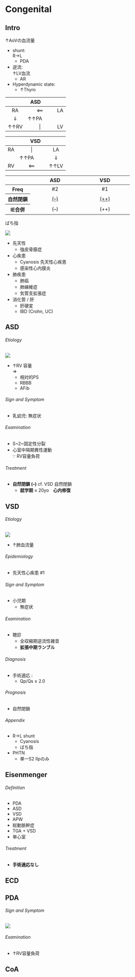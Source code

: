 <!--
Filename: 	Congenital.md
Project: 	/Users/shume/Developer/mnemosyne/docs/MMB/docs/c_CV
Author: 	shumez <https://github.com/shumez>
Created: 	2019-04-03 17:26:1
Modified: 	2019-09-05 17:26:40
-----
Copyright (c) 2019 shumez
-->

# Congenital

## Intro

↑AoVの血流量

- shunt:  
	R→L
	- PDA
- 逆流:  
	↑LV血流
	- AR
- Hyperdynamic state:
	- ↑Thyro

<table>
	<thead>
		<tr>
			<th colspan="4">ASD</th>
		</tr>
	</thead>
	<tbody>
		<tr>
			<td align="center">RA</td>
			<td align="center" colspan="2">&xlArr;</td>
			<td align="center">LA</td>
		</tr>
		<tr>
			<td align="center">&dArr;</td>
			<td>&uarr;&uarr;PA</td>
			<td>　</td>
			<td></td>
		</tr>
		<tr>
			<td align="center">&uarr;&uarr;RV</td>
			<td align="center" colspan="2">|</td>
			<td align="center">LV</td>
		</tr>
	</tbody>
</table>

<table>
	<thead>
		<tr>
			<th colspan="4">VSD</th>
		</tr>
	</thead>
	<tbody>
		<tr>
			<td align="center">RA</td>
			<td align="center" colspan="2">|</td>
			<td align="center">LA</td>
		</tr>
		<tr>
			<td></td>
			<td>&uarr;&uarr;PA</td>
			<td>　</td>
			<td align="center">&dArr;</td>
		</tr>
		<tr>
			<td align="center">RV</td>
			<td align="center" colspan="2">&xlArr;</td>
			<td align="center">&uarr;&uarr;LV</td>
		</tr>
	</tbody>
</table>

<table>
	<thead>
		<tr>
			<th width="20%"></th>
			<th width="40%">ASD</th>
			<th width="40%">VSD</th>
		</tr>
	</thead>
	<tbody>
		<tr>
			<th>Freq</th>
			<td align="center">#2</td>
			<td align="center">#1</td>
		</tr>
		<tr>
			<th>自然閉鎖</th>
			<td align="center"><u>(–)</u></td>
			<td align="center"><u>(++)</u></td>
		</tr>
		<tr>
			<th>IE合併</th>
			<td align="center">(–)</td>
			<td align="center">(++)</td>
		</tr>
	</tbody>
</table>

ばち指

![](https://qb.medilink-study.com/images/108I046_bas_010.jpg)

- 先天性
	- 強皮骨膜症
- 心疾患
	- Cyanosis 先天性心疾患
	- 感染性心内膜炎
- 肺疾患
	- 肺癌
	- 肺線維症
	- 気管支拡張症
- 消化管 / 肝
	- 肝硬変
	- IBD (Crohn, UC)

<!-- <h6 id='intro-def'>Definition</h6> -->
<!-- <h6 id='intro-eti'>Etiology</h6> -->
<!-- <h6 id='intro-epi'>Epidemiology</h6> -->
<!-- <h6 id='intro-cls'>Classification</h6> -->
<!-- <h6 id='intro-sx'>Sign and Symptom</h6> -->
<!-- <h6 id='intro-cmp'>Complication</h6> -->
<!-- <h6 id='intro-ex'>Examination</h6> -->
<!-- <h6 id='intro-dx'>Diagnosis</h6> -->
<!-- <h6 id='intro-tx'>Treatment</h6> -->
<!-- <h6 id='intro-prg'>Prognosis</h6> -->
<!-- <h6 id='intro-app'>Appendix</h6> -->


## ASD

<!-- <h6 id='asd-def'>Definition</h6> -->
<h6 id='asd-eti'>Etiology</h6>

![](https://qb.medilink-study.com/images/93E023_bas_c_010.jpg)

- ↑RV 容量  
	⇒  
	- 相対的PS
	- RBBB
	- AFib

<!-- <h6 id='asd-epi'>Epidemiology</h6> -->
<!-- <h6 id='asd-cls'>Classification</h6> -->
<h6 id='asd-sx'>Sign and Symptom</h6>

- 乳幼児: 無症状

<!-- <h6 id='asd-cmp'>Complication</h6> -->
<h6 id='asd-ex'>Examination</h6>

- S~2~固定性分裂
- 心室中隔期異性運動  
	∵ RV容量負荷

<!-- <h6 id='asd-dx'>Diagnosis</h6> -->
<h6 id='asd-tx'>Treatment</h6>

- **自然閉鎖 (–)** cf. VSD 自然閉鎖
	- **就学期** ≤ 20yo　**心内修復**

<!-- <h6 id='asd-prg'>Prognosis</h6> -->
<!-- <h6 id='asd-app'>Appendix</h6> -->


## VSD

<!-- <h6 id='vsd-def'>Definition</h6> -->
<h6 id='vsd-eti'>Etiology</h6>

![](https://qb.medilink-study.com/images/102G050_bas_c_010.jpg)

- ↑肺血流量

<h6 id='vsd-epi'>Epidemiology</h6>

- 先天性心疾患 #1

<!-- <h6 id='vsd-cls'>Classification</h6> -->
<h6 id='vsd-sx'>Sign and Symptom</h6>

- 小児期
	- 無症状

<!-- <h6 id='vsd-cmp'>Complication</h6> -->
<h6 id='vsd-ex'>Examination</h6>

- 聴診
	- 全収縮期逆流性雑音
	- **拡張中期ランブル**

<h6 id='vsd-dx'>Diagnosis</h6>

- 手術適応 :
	- Qp/Qs ≥ 2.0

<!-- <h6 id='vsd-tx'>Treatment</h6> -->
<h6 id='vsd-prg'>Prognosis</h6>

- 自然閉鎖

<h6 id='vsd-app'>Appendix</h6>

- R→L shunt
	- Cyanosis
	- ばち指
- PHTN
	- 単一S2 IIpのみ


## Eisenmenger

<h6 id='eisenmenger-def'>Definition</h6>

- PDA
- ASD
- VSD
- APW
- 総動脈幹症
- TGA + VSD
- 単心室

<!-- <h6 id='eisenmenger-eti'>Etiology</h6> -->
<!-- <h6 id='eisenmenger-epi'>Epidemiology</h6> -->
<!-- <h6 id='eisenmenger-cls'>Classification</h6> -->
<!-- <h6 id='eisenmenger-sx'>Sign and Symptom</h6> -->
<!-- <h6 id='eisenmenger-cmp'>Complication</h6> -->
<!-- <h6 id='eisenmenger-ex'>Examination</h6> -->
<!-- <h6 id='eisenmenger-dx'>Diagnosis</h6> -->
<h6 id='eisenmenger-tx'>Treatment</h6>

- **手術適応なし**

<!-- <h6 id='eisenmenger-prg'>Prognosis</h6> -->
<!-- <h6 id='eisenmenger-app'>Appendix</h6> -->


## ECD

<!-- <h6 id='ecd-def'>Definition</h6> -->
<!-- <h6 id='ecd-eti'>Etiology</h6> -->
<!-- <h6 id='ecd-epi'>Epidemiology</h6> -->
<!-- <h6 id='ecd-cls'>Classification</h6> -->
<!-- <h6 id='ecd-sx'>Sign and Symptom</h6> -->
<!-- <h6 id='ecd-cmp'>Complication</h6> -->
<!-- <h6 id='ecd-ex'>Examination</h6> -->
<!-- <h6 id='ecd-dx'>Diagnosis</h6> -->
<!-- <h6 id='ecd-tx'>Treatment</h6> -->
<!-- <h6 id='ecd-prg'>Prognosis</h6> -->
<!-- <h6 id='ecd-app'>Appendix</h6> -->


## PDA

<!-- <h6 id='pda-def'>Definition</h6> -->
<!-- <h6 id='pda-eti'>Etiology</h6> -->
<!-- <h6 id='pda-epi'>Epidemiology</h6> -->
<!-- <h6 id='pda-cls'>Classification</h6> -->
<h6 id='pda-sx'>Sign and Symptom</h6>

![](https://qb.medilink-study.com/images/103I009_bas_c_010.jpg)

<!-- <h6 id='pda-cmp'>Complication</h6> -->
<h6 id='pda-ex'>Examination</h6>

- ↑RV容量負荷

<!-- <h6 id='pda-dx'>Diagnosis</h6> -->
<!-- <h6 id='pda-tx'>Treatment</h6> -->
<!-- <h6 id='pda-prg'>Prognosis</h6> -->
<!-- <h6 id='pda-app'>Appendix</h6> -->


## CoA

<!-- <h6 id='coa-def'>Definition</h6> -->
<!-- <h6 id='coa-eti'>Etiology</h6> -->
<!-- <h6 id='coa-epi'>Epidemiology</h6> -->
<!-- <h6 id='coa-cls'>Classification</h6> -->
<!-- <h6 id='coa-sx'>Sign and Symptom</h6> -->
<!-- <h6 id='coa-cmp'>Complication</h6> -->
<!-- <h6 id='coa-ex'>Examination</h6> -->
<!-- <h6 id='coa-dx'>Diagnosis</h6> -->
<!-- <h6 id='coa-tx'>Treatment</h6> -->
<!-- <h6 id='coa-prg'>Prognosis</h6> -->
<!-- <h6 id='coa-app'>Appendix</h6> -->


## 

<!-- ## -->
<!-- <h6 id='-def'>Definition</h6> -->
<!-- <h6 id='-eti'>Etiology</h6> -->
<!-- <h6 id='-epi'>Epidemiology</h6> -->
<!-- <h6 id='-cls'>Classification</h6> -->
<!-- <h6 id='-sx'>Sign and Symptom</h6> -->
<!-- <h6 id='-cmp'>Complication</h6> -->
<!-- <h6 id='-ex'>Examination</h6> -->
<!-- <h6 id='-dx'>Diagnosis</h6> -->
<!-- <h6 id='-tx'>Treatment</h6> -->
<!-- <h6 id='-prg'>Prognosis</h6> -->
<!-- <h6 id='-app'>Appendix</h6> -->

<!-- <style type="text/css">
	img{width: 50%; float: right;}
</style> -->